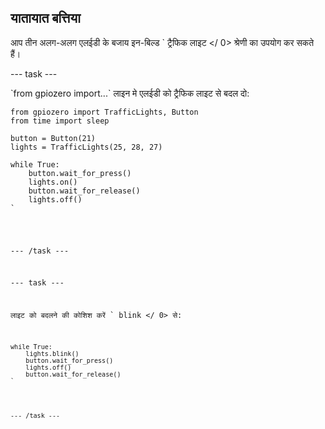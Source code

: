 ## यातायात बत्तिया

आप तीन अलग-अलग एलईडी के बजाय इन-बिल्ड ` ट्रैफिक लाइट </ 0> श्रेणी का उपयोग कर सकते हैं।</p>

<p>--- task ---</p>

<p>`from gpiozero import...` लाइन मे एलईडी को ट्रैफिक लाइट से बदल दो:</p>

<pre><code class="python">from gpiozero import TrafficLights, Button
from time import sleep

button = Button(21)
lights = TrafficLights(25, 28, 27)

while True:
    button.wait_for_press()
    lights.on()
    button.wait_for_release()
    lights.off()
`</pre> 

\--- /task \---

\--- task \---

लाइट को बदलने की कोशिश करें ` blink </ 0> से:</p>

<pre><code class="python">while True:
    lights.blink()
    button.wait_for_press()
    lights.off()
    button.wait_for_release()
`</pre> 

\--- /task \---
